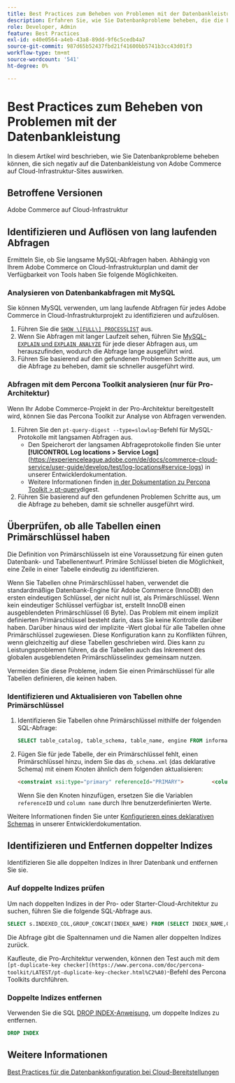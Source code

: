 ```yaml
---
title: Best Practices zum Beheben von Problemen mit der Datenbankleistung
description: Erfahren Sie, wie Sie Datenbankprobleme beheben, die die Leistung auf Adobe Commerce-Sites verlangsamen, die in der Cloud-Infrastruktur bereitgestellt werden.
role: Developer, Admin
feature: Best Practices
exl-id: e40e0564-a4eb-43a8-89dd-9f6c5cedb4a7
source-git-commit: 987d65b52437fbd21f41600bb5741b3cc43d01f3
workflow-type: tm+mt
source-wordcount: '541'
ht-degree: 0%

---
```


<!--Consider moving this topic to the Maintenance section-->

# Best Practices zum Beheben von Problemen mit der Datenbankleistung

In diesem Artikel wird beschrieben, wie Sie Datenbankprobleme beheben können, die sich negativ auf die Datenbankleistung von Adobe Commerce auf Cloud-Infrastruktur-Sites auswirken.

## Betroffene Versionen

Adobe Commerce auf Cloud-Infrastruktur

## Identifizieren und Auflösen von lang laufenden Abfragen

Ermitteln Sie, ob Sie langsame MySQL-Abfragen haben. Abhängig von Ihrem Adobe Commerce on Cloud-Infrastrukturplan und damit der Verfügbarkeit von Tools haben Sie folgende Möglichkeiten.

### Analysieren von Datenbankabfragen mit MySQL

Sie können MySQL verwenden, um lang laufende Abfragen für jedes Adobe Commerce in Cloud-Infrastrukturprojekt zu identifizieren und aufzulösen.

1. Führen Sie die [`SHOW \[FULL\] PROCESSLIST`](https://dev.mysql.com/doc/refman/8.0/en/show-processlist.html) aus.
1. Wenn Sie Abfragen mit langer Laufzeit sehen, führen Sie [MySQL-`EXPLAIN` und `EXPLAIN ANALYZE`](https://mysqlserverteam.com/mysql-explain-analyze/) für jede dieser Abfragen aus, um herauszufinden, wodurch die Abfrage lange ausgeführt wird.
1. Führen Sie basierend auf den gefundenen Problemen Schritte aus, um die Abfrage zu beheben, damit sie schneller ausgeführt wird.

### Abfragen mit dem Percona Toolkit analysieren (nur für Pro-Architektur)

Wenn Ihr Adobe Commerce-Projekt in der Pro-Architektur bereitgestellt wird, können Sie das Percona Toolkit zur Analyse von Abfragen verwenden.

1. Führen Sie den `pt-query-digest --type=slowlog`-Befehl für MySQL-Protokolle mit langsamen Abfragen aus.
   * Den Speicherort der langsamen Abfrageprotokolle finden Sie unter **[!UICONTROL Log locations > Service Logs]**(https://experienceleague.adobe.com/de/docs/commerce-cloud-service/user-guide/develop/test/log-locations#service-logs) in unserer Entwicklerdokumentation.
   * Weitere Informationen finden [ in der Dokumentation zu Percona Toolkit > pt-query](https://www.percona.com/doc/percona-toolkit/LATEST/pt-query-digest.html#pt-query-digest)digest.
1. Führen Sie basierend auf den gefundenen Problemen Schritte aus, um die Abfrage zu beheben, damit sie schneller ausgeführt wird.

## Überprüfen, ob alle Tabellen einen Primärschlüssel haben

Die Definition von Primärschlüsseln ist eine Voraussetzung für einen guten Datenbank- und Tabellenentwurf. Primäre Schlüssel bieten die Möglichkeit, eine Zeile in einer Tabelle eindeutig zu identifizieren.

Wenn Sie Tabellen ohne Primärschlüssel haben, verwendet die standardmäßige Datenbank-Engine für Adobe Commerce (InnoDB) den ersten eindeutigen Schlüssel, der nicht null ist, als Primärschlüssel. Wenn kein eindeutiger Schlüssel verfügbar ist, erstellt InnoDB einen ausgeblendeten Primärschlüssel (6 Byte). Das Problem mit einem implizit definierten Primärschlüssel besteht darin, dass Sie keine Kontrolle darüber haben. Darüber hinaus wird der implizite -Wert global für alle Tabellen ohne Primärschlüssel zugewiesen. Diese Konfiguration kann zu Konflikten führen, wenn gleichzeitig auf diese Tabellen geschrieben wird. Dies kann zu Leistungsproblemen führen, da die Tabellen auch das Inkrement des globalen ausgeblendeten Primärschlüsselindex gemeinsam nutzen.

Vermeiden Sie diese Probleme, indem Sie einen Primärschlüssel für alle Tabellen definieren, die keinen haben.

### Identifizieren und Aktualisieren von Tabellen ohne Primärschlüssel

1. Identifizieren Sie Tabellen ohne Primärschlüssel mithilfe der folgenden SQL-Abfrage:

   ```sql
   SELECT table_catalog, table_schema, table_name, engine FROM information_schema.tables        WHERE (table_catalog, table_schema, table_name) NOT IN (SELECT table_catalog, table_schema, table_name FROM information_schema.table_constraints  WHERE constraint_type = 'PRIMARY KEY') AND table_schema NOT IN ('information_schema', 'pg_catalog');    
   ```

1. Fügen Sie für jede Tabelle, der ein Primärschlüssel fehlt, einen Primärschlüssel hinzu, indem Sie das `db_schema.xml` (das deklarative Schema) mit einem Knoten ähnlich dem folgenden aktualisieren:

   ```html
   <constraint xsi:type="primary" referenceId="PRIMARY">         <column name="id_column"/>     </constraint>    
   ```

   Wenn Sie den Knoten hinzufügen, ersetzen Sie die Variablen `referenceID` und `column name` durch Ihre benutzerdefinierten Werte.

Weitere Informationen finden Sie unter [Konfigurieren eines deklarativen Schemas](https://developer.adobe.com/commerce/php/development/components/declarative-schema/configuration/) in unserer Entwicklerdokumentation.

## Identifizieren und Entfernen doppelter Indizes

Identifizieren Sie alle doppelten Indizes in Ihrer Datenbank und entfernen Sie sie.

### Auf doppelte Indizes prüfen

Um nach doppelten Indizes in der Pro- oder Starter-Cloud-Architektur zu suchen, führen Sie die folgende SQL-Abfrage aus.

```sql
SELECT s.INDEXED_COL,GROUP_CONCAT(INDEX_NAME) FROM (SELECT INDEX_NAME,GROUP_CONCAT(CONCAT(TABLE_NAME,'.',COLUMN_NAME) ORDER BY CONCAT(SEQ_IN_INDEX,COLUMN_NAME)) 'INDEXED_COL' FROM INFORMATION_SCHEMA.STATISTICS WHERE TABLE_SCHEMA = 'db?' GROUP BY INDEX_NAME)as s GROUP BY INDEXED_COL HAVING COUNT(1)>1
```

Die Abfrage gibt die Spaltennamen und die Namen aller doppelten Indizes zurück.

Kaufleute, die Pro-Architektur verwenden, können den Test auch mit dem `[pt-duplicate-key checker](https://www.percona.com/doc/percona-toolkit/LATEST/pt-duplicate-key-checker.html%C2%A0)`-Befehl des Percona Toolkits durchführen.

### Doppelte Indizes entfernen

Verwenden Sie die SQL [DROP INDEX-Anweisung](https://dev.mysql.com/doc/refman/8.0/en/drop-index.html), um doppelte Indizes zu entfernen.

```SQL
DROP INDEX
```

## Weitere Informationen

[Best Practices für die Datenbankkonfiguration bei Cloud-Bereitstellungen](../planning/database-on-cloud.md)

